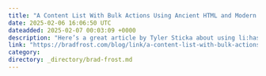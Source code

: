 ```yaml
---
title: "A Content List With Bulk Actions Using Ancient HTML and Modern CSS – Cloud Four"
date: 2025-02-06 16:06:50 UTC
dateadded: 2025-02-07 00:03:09 +0000
description: "Here’s a great article by Tyler Sticka about using li:has(:checked) to elegantly style things in a list. Literally just used this technique on a website this week! Also, 👏 for using Blur’s discography as a demo."
link: "https://bradfrost.com/blog/link/a-content-list-with-bulk-actions-using-ancient-html-and-modern-css-cloud-four/"
category:
directory: _directory/brad-frost.md
---
```

